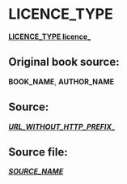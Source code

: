 # LICENCE_TYPE
[____LICENCE_TYPE licence_____](____URL_TO_LICENCE_DESCRIPTION_____)


Original book source:
---
____BOOK_NAME____, ____AUTHOR_NAME____


Source:
---
[___URL_WITHOUT_HTTP_PREFIX____](____URL___)


Source file:
---
[___SOURCE_NAME___](____URL_TO_SOURCE_FILE____)
